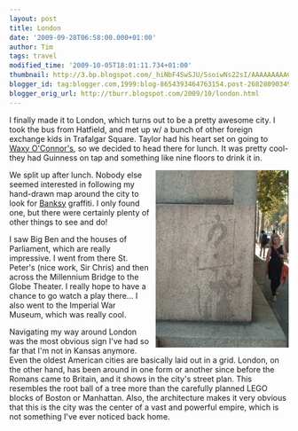 ```yaml
---
layout: post
title: London
date: '2009-09-28T06:58:00.000+01:00'
author: Tim
tags: travel
modified_time: '2009-10-05T18:01:11.734+01:00'
thumbnail: http://3.bp.blogspot.com/_hiNbF4SwSJU/SsoiwNs22sI/AAAAAAAAACg/Q9Mj8PfY86I/s72-c/HPIM1367.JPG
blogger_id: tag:blogger.com,1999:blog-8654393464763154.post-2682809034905856830
blogger_orig_url: http://tburr.blogspot.com/2009/10/london.html
---
```


I finally made it to London, which turns out to be a pretty awesome city. I took the bus from Hatfield, and met up w/ a bunch of other foreign exchange kids in Trafalgar Square. Taylor had his heart set on going to <a href="http://www.waxyoconnors.co.uk/london/index.asp">Waxy O'Connor's</a>, so we decided to head there for lunch. It was pretty cool- they had Guinness on tap and something  like nine floors to drink it in.

<a href="/images/eurotrip/banksy.JPG"><img style="float:right; margin:0 0 10px 10px;cursor:pointer; cursor:hand;width: 240px; height: 320px;" src="/images/eurotrip/banksy.JPG" border="0" /></a> 

We split up after lunch. Nobody else seemed interested in following my hand-drawn map around the city to look for <a href="http://www.banksy.co.uk/outdoors/horizontal_1.htm">Banksy</a> graffiti. I only found one, but there were certainly plenty of other things to see and do! 

I saw Big Ben and the houses of Parliament, which are really impressive. I went from there St. Peter's (nice work, Sir Chris) and then across the Millennium Bridge to the Globe Theater. I really hope to have a chance to go watch a play there... I also went to the Imperial War Museum, which was really cool.

Navigating my way around London was the most obvious sign I've had so far that I'm not in Kansas anymore. Even the oldest American cities are basically laid out in a grid. London, on the other hand, has been around in one form or another since before the Romans came to Britain, and it shows in the city's street plan. This resembles the root ball of a tree more than the carefully planned LEGO blocks of Boston or Manhattan. Also, the architecture makes it very obvious that this is the city was the center of a vast and powerful empire, which is not something I've ever noticed back home.
